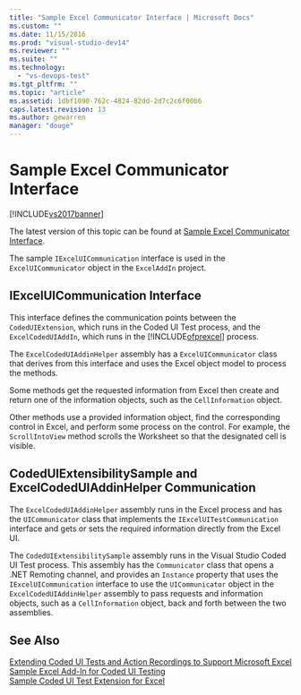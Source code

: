 ```yaml
---
title: "Sample Excel Communicator Interface | Microsoft Docs"
ms.custom: ""
ms.date: 11/15/2016
ms.prod: "visual-studio-dev14"
ms.reviewer: ""
ms.suite: ""
ms.technology: 
  - "vs-devops-test"
ms.tgt_pltfrm: ""
ms.topic: "article"
ms.assetid: 1dbf1090-762c-4824-82dd-2d7c2c6f00b6
caps.latest.revision: 13
ms.author: gewarren
manager: "douge"
---
```

# Sample Excel Communicator Interface
[!INCLUDE[vs2017banner](../includes/vs2017banner.md)]

The latest version of this topic can be found at [Sample Excel Communicator Interface](https://docs.microsoft.com/visualstudio/test/sample-excel-communicator-interface).  
  
The sample `IExcelUICommunication` interface is used in the `ExcelUICommunicator` object in the `ExcelAddIn` project.  
  
## IExcelUICommunication Interface  
 This interface defines the communication points between the `CodedUIExtension`, which runs in the Coded UI Test process, and the `ExcelCodedUIAddIn`, which runs in the [!INCLUDE[ofprexcel](../includes/ofprexcel-md.md)] process.  
  
 The `ExcelCodedUIAddinHelper` assembly has a `ExcelUICommunicator` class that derives from this interface and uses the Excel object model to process the methods.  
  
 Some methods get the requested information from Excel then create and return one of the information objects, such as the `CellInformation` object.  
  
 Other methods use a provided information object, find the corresponding control in Excel, and perform some process on the control. For example, the `ScrollIntoView` method scrolls the Worksheet so that the designated cell is visible.  
  
## CodedUIExtensibilitySample and ExcelCodedUIAddinHelper Communication  
 The `ExcelCodedUIAddinHelper` assembly runs in the Excel process and has the `UICommunicator` class that implements the `IExcelUITestCommunication` interface and gets or sets the required information directly from the Excel UI.  
  
 The `CodedUIExtensibilitySample` assembly runs in the Visual Studio Coded UI Test process. This assembly has the `Communicator` class that opens a .NET Remoting channel, and provides an `Instance` property that uses the `IExcelUICommunication` interface to use the `UICommunicator` object in the `ExcelCodedUIAddinHelper` assembly to pass requests and information objects, such as a `CellInformation` object, back and forth between the two assemblies.  
  
## See Also  
 [Extending Coded UI Tests and Action Recordings to Support Microsoft Excel](../test/extending-coded-ui-tests-and-action-recordings-to-support-microsoft-excel.md)   
 [Sample Excel Add-In for Coded UI Testing](../test/sample-excel-add-in-for-coded-ui-testing.md)   
 [Sample Coded UI Test Extension for Excel](../test/sample-coded-ui-test-extension-for-excel.md)



